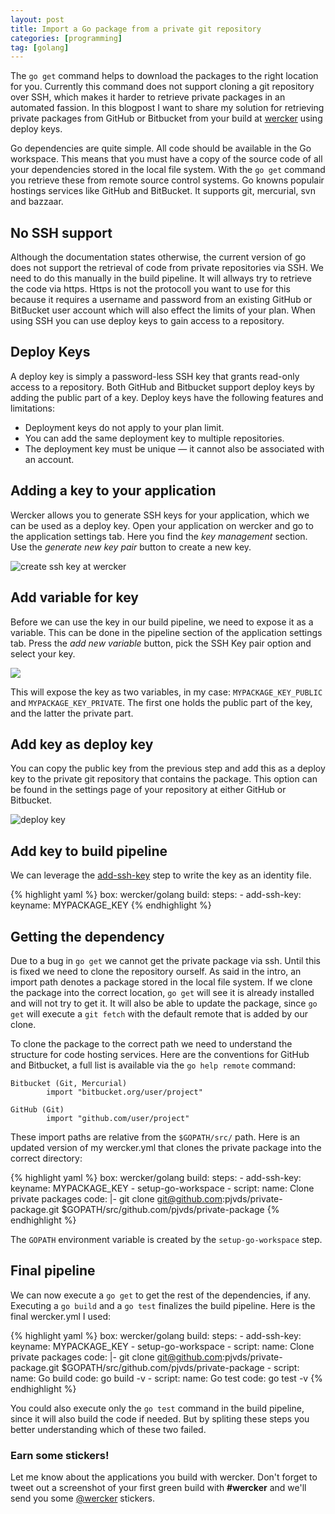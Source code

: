 ```yaml
---
layout: post
title: Import a Go package from a private git repository
categories: [programming]
tag: [golang]
---
```


The `go get` command helps to download the packages to the right location for you. Currently this command does not support cloning a git repository over SSH, which makes it harder to retrieve private packages in an automated fassion. In this blogpost I want to share my solution for retrieving private packages from GitHub or Bitbucket from your build at [wercker](http://wercker.com) using deploy keys.

Go dependencies are quite simple. All code should be available in the Go workspace. This means that you must have a copy of the source code of all your dependencies stored in the local file system. With the `go get` command you retrieve these from remote source control systems. Go knowns populair hostings services like GitHub and BitBucket. It supports git, mercurial, svn and bazzaar.

## No SSH support

Although the documentation states otherwise, the current version of go does not support the retrieval of code from private repositories via SSH. We need to do this manually in the build pipeline. It will allways try to retrieve the code via https. Https is not the protocoll you want to use for this because it requires a username and password from an existing GitHub or BitBucket user account which will also effect the limits of your plan. When using SSH you can use deploy keys to gain access to a repository.

## Deploy Keys

A deploy key is simply a password-less SSH key that grants read-only access to a repository. Both GitHub and Bitbucket support deploy keys by adding the public part of a key. Deploy keys have the following features and limitations:

* Deployment keys do not apply to your plan limit.
* You can add the same deployment key to multiple repositories.
* The deployment key must be unique — it cannot also be associated with an account.

## Adding a key to your application

Wercker allows you to generate SSH keys for your application, which we can be used as a deploy key. Open your application on wercker and go to the application settings tab. Here you find the _key management_ section. Use the *generate new key pair* button to create a new key.

![create ssh key at wercker](/images/posts/import-go-package-from-private-git-repository/generate-key.png)

## Add variable for key

Before we can use the key in our build pipeline, we need to expose it as a variable. This can be done in the pipeline section of the application settings tab. Press the *add new variable* button, pick the SSH Key pair option and select your key.

![](/images/posts/import-go-package-from-private-git-repository/pipeline-variable.png)

This will expose the key as two variables, in my case: `MYPACKAGE_KEY_PUBLIC` and `MYPACKAGE_KEY_PRIVATE`. The first one holds the public part of the key, and the latter the private part.

## Add key as deploy key

You can copy the public key from the previous step and add this as a deploy key to the private git repository that contains the package. This option can be found in the settings page of your repository at either GitHub or Bitbucket.

![deploy key](/images/posts/import-go-package-from-private-git-repository/deploy-key.png)

## Add key to build pipeline

We can leverage the [add-ssh-key](TODO) step to write the key as an identity file.

{% highlight yaml %}
box: wercker/golang
build:
  steps:
    - add-ssh-key:
        keyname: MYPACKAGE_KEY
{% endhighlight %}

## Getting the dependency

Due to a bug in `go get` we cannot get the private package via ssh. Until this is fixed we need to clone the repository ourself. As said in the intro, an import path denotes a package stored in the local file system. If we clone the package into the correct location, `go get` will see it is already installed and will not try to get it. It will also be able to update the package, since `go get` will execute a `git fetch` with the default remote that is added by our clone.

To clone the package to the correct path we need to understand the structure for code hosting services. Here are the conventions for GitHub and Bitbucket, a full list is available via the `go help remote` command:

    Bitbucket (Git, Mercurial)
            import "bitbucket.org/user/project"

    GitHub (Git)
            import "github.com/user/project"

These import paths are relative from the `$GOPATH/src/` path. Here is an updated version of my wercker.yml that clones the private package into the correct directory:

{% highlight yaml %}
box: wercker/golang
build:
  steps:
    - add-ssh-key:
        keyname: MYPACKAGE_KEY
    - setup-go-workspace
    - script:
        name: Clone private packages
        code: |-
          git clone git@github.com:pjvds/private-package.git $GOPATH/src/github.com/pjvds/private-package
{% endhighlight %}

The `GOPATH` environment variable is created by the `setup-go-workspace` step.

## Final pipeline

We can now execute a `go get` to get the rest of the dependencies, if any. Executing a `go build` and a `go test` finalizes the build pipeline. Here is the final wercker.yml I used:

{% highlight yaml %}
box: wercker/golang
build:
  steps:
    - add-ssh-key:
        keyname: MYPACKAGE_KEY
    - setup-go-workspace
    - script:
        name: Clone private packages
        code: |-
          git clone git@github.com:pjvds/private-package.git $GOPATH/src/github.com/pjvds/private-package
    - script:
        name: Go build
        code: go build -v
    - script:
        name: Go test
        code: go test -v
{% endhighlight %}

You could also execute only the `go test` command in the build pipeline, since it will also build the code if needed. But by spliting these steps you better understanding which of these two failed.

### Earn some stickers!

Let me know about the applications you build with wercker. Don't forget to tweet out a screenshot of your first green build with **#wercker** and we'll send you some [@wercker](http://twitter.com/wercker) stickers.
